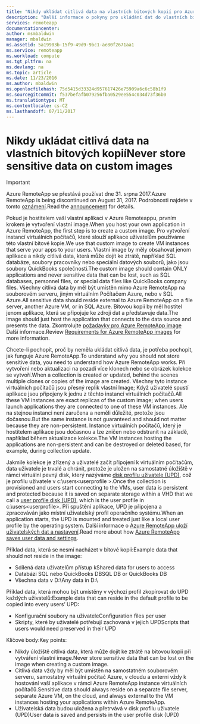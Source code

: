 ```yaml
---
title: "Nikdy ukládat citlivá data na vlastních bitových kopií pro Azure Remoteappu | Microsoft Docs"
description: "Další informace o pokyny pro ukládání dat do vlastních bitových kopií v Azure Remoteappu"
services: remoteapp
documentationcenter: 
author: msmbaldwin
manager: mbaldwin
ms.assetid: 5a19903b-15f9-49d9-9bc1-ae80f2671aa1
ms.service: remoteapp
ms.workload: compute
ms.tgt_pltfrm: na
ms.devlang: na
ms.topic: article
ms.date: 11/23/2016
ms.author: mbaldwin
ms.openlocfilehash: 75d5415d33324d957617426e75909a6c6c58b1f9
ms.sourcegitcommit: f537befafb079256fba0529ee554c034d73f36b0
ms.translationtype: MT
ms.contentlocale: cs-CZ
ms.lasthandoff: 07/11/2017
---
```

# <a name="never-store-sensitive-data-on-custom-images"></a><span data-ttu-id="829f9-103">Nikdy ukládat citlivá data na vlastních bitových kopií</span><span class="sxs-lookup"><span data-stu-id="829f9-103">Never store sensitive data on custom images</span></span>
> [!IMPORTANT]
> <span data-ttu-id="829f9-104">Azure RemoteApp se přestává používat dne 31. srpna 2017.</span><span class="sxs-lookup"><span data-stu-id="829f9-104">Azure RemoteApp is being discontinued on August 31, 2017.</span></span> <span data-ttu-id="829f9-105">Podrobnosti najdete v tomto [oznámení](https://go.microsoft.com/fwlink/?linkid=821148).</span><span class="sxs-lookup"><span data-stu-id="829f9-105">Read the [announcement](https://go.microsoft.com/fwlink/?linkid=821148) for details.</span></span>
> 
> 

<span data-ttu-id="829f9-106">Pokud je hostitelem vaší vlastní aplikaci v Azure Remoteappu, prvním krokem je vytvoření vlastní image.</span><span class="sxs-lookup"><span data-stu-id="829f9-106">When you host your own application in Azure RemoteApp, the first step is to create a custom image.</span></span> <span data-ttu-id="829f9-107">Pro vytvoření instancí virtuálních počítačů, které slouží aplikace uživatelům používáme této vlastní bitové kopie.</span><span class="sxs-lookup"><span data-stu-id="829f9-107">We use that custom image to create VM instances that serve your apps to your users.</span></span> <span data-ttu-id="829f9-108">Vlastní image by měly obsahovat jenom aplikace a nikdy citlivá data, která může dojít ke ztrátě, například SQL databáze, soubory pracovníky nebo speciální datových souborů, jako jsou soubory QuickBooks společnosti.</span><span class="sxs-lookup"><span data-stu-id="829f9-108">The custom image should contain ONLY applications and never sensitive data that can be lost, such as SQL databases, personnel files, or special data files like QuickBooks company files.</span></span> <span data-ttu-id="829f9-109">Všechny citlivá data by měl být umístěn mimo Azure RemoteApp na souborovém serveru, jiným virtuálním Počítačem Azure, nebo v SQL Azure.</span><span class="sxs-lookup"><span data-stu-id="829f9-109">All sensitive data should reside external to Azure RemoteApp on a file server, another Azure VM, or in SQL Azure.</span></span> <span data-ttu-id="829f9-110">Bitovou kopii by měl hostitel jenom aplikace, která se připojuje ke zdroji dat a představuje data.</span><span class="sxs-lookup"><span data-stu-id="829f9-110">The image should just host the application that connects to the data source and presents the data.</span></span> <span data-ttu-id="829f9-111">Zkontrolujte [požadavky pro Azure RemoteApp image](remoteapp-imagereqs.md) Další informace.</span><span class="sxs-lookup"><span data-stu-id="829f9-111">Review [Requirements for Azure RemoteApp images](remoteapp-imagereqs.md) for more information.</span></span> 

<span data-ttu-id="829f9-112">Chcete-li pochopit, proč by neměla ukládat citlivá data, je potřeba pochopit, jak funguje Azure RemoteApp.</span><span class="sxs-lookup"><span data-stu-id="829f9-112">To understand why you should not store sensitive data, you need to understand how Azure RemoteApp works.</span></span> <span data-ttu-id="829f9-113">Při vytvoření nebo aktualizaci na pozadí více klonech nebo se obrázek kolekce se vytvoří.</span><span class="sxs-lookup"><span data-stu-id="829f9-113">When a collection is created or updated, behind the scenes multiple clones or copies of the image are created.</span></span> <span data-ttu-id="829f9-114">Všechny tyto instance virtuálních počítačů jsou přesný replik vlastní Image; Když uživatelé spustí aplikace jsou připojeny k jednu z těchto instancí virtuálních počítačů.</span><span class="sxs-lookup"><span data-stu-id="829f9-114">All these VM instances are exact replicas of the custom image; when users launch applications they are connected to one of these VM instances.</span></span> <span data-ttu-id="829f9-115">Ale na stejnou instanci není zaručena a neměli důležité, protože jsou dočasnou.</span><span class="sxs-lookup"><span data-stu-id="829f9-115">But the same instance is not guaranteed and should not matter because they are non-persistent.</span></span> <span data-ttu-id="829f9-116">Instance virtuálních počítačů, který je hostitelem aplikace jsou dočasnou a lze zničen nebo odstranit na základě, například během aktualizace kolekce.</span><span class="sxs-lookup"><span data-stu-id="829f9-116">The VM instances hosting the applications are non-persistent and can be destroyed or deleted based, for example, during collection update.</span></span> 

<span data-ttu-id="829f9-117">Jakmile kolekce je zřízený a uživatelé začít připojení k virtuálním počítačům, data uživatele je trvalé a chránit, protože je uložen na samostatné úložiště v rámci virtuální pevný disk, který nazýváme [disk profilu uživatele (UPD)](remoteapp-upd.md), což je profilu uživatele v c:\users\<userprofile >.</span><span class="sxs-lookup"><span data-stu-id="829f9-117">Once the collection is provisioned and users start connecting to the VMs, user data is persistent and protected because it is saved on separate storage within a VHD that we call a [user profile disk (UPD)](remoteapp-upd.md), which is the user profile in c:\users\<userprofile>.</span></span> <span data-ttu-id="829f9-118">Při spuštění aplikace, UPD je připojena a zpracováván jako místní uživatelský profil operačního systému.</span><span class="sxs-lookup"><span data-stu-id="829f9-118">When an application starts, the UPD is mounted and treated just like a local user profile by the operating system.</span></span> <span data-ttu-id="829f9-119">Další informace o [Azure RemoteApp uloží uživatelských dat a nastavení](remoteapp-upd.md).</span><span class="sxs-lookup"><span data-stu-id="829f9-119">Read more about how [Azure RemoteApp saves user data and settings](remoteapp-upd.md).</span></span>

<span data-ttu-id="829f9-120">Příklad data, která se nesmí nacházet v bitové kopii:</span><span class="sxs-lookup"><span data-stu-id="829f9-120">Example data that should not reside in the image:</span></span>

* <span data-ttu-id="829f9-121">Sdílená data uživatelům přístup k</span><span class="sxs-lookup"><span data-stu-id="829f9-121">Shared data for users to access</span></span>
* <span data-ttu-id="829f9-122">Databázi SQL nebo QuickBooks DB</span><span class="sxs-lookup"><span data-stu-id="829f9-122">SQL DB or QuickBooks DB</span></span>
* <span data-ttu-id="829f9-123">Všechna data v D:\\</span><span class="sxs-lookup"><span data-stu-id="829f9-123">Any data in D:\\</span></span>

<span data-ttu-id="829f9-124">Příklad data, která mohou být umístěny v výchozí profil zkopírovat do UPD každých uživatelů:</span><span class="sxs-lookup"><span data-stu-id="829f9-124">Example data that can reside in the default profile to be copied into every users’ UPD:</span></span>

* <span data-ttu-id="829f9-125">Konfigurační soubory na uživatele</span><span class="sxs-lookup"><span data-stu-id="829f9-125">Configuration files per user</span></span>
* <span data-ttu-id="829f9-126">Skripty, které by uživatelé potřebují zachovaná v jejich UPD</span><span class="sxs-lookup"><span data-stu-id="829f9-126">Scripts that users would need preserved in their UPD</span></span>

<span data-ttu-id="829f9-127">Klíčové body:</span><span class="sxs-lookup"><span data-stu-id="829f9-127">Key points:</span></span>

* <span data-ttu-id="829f9-128">Nikdy úložiště citlivá data, která může dojít ke ztrátě na bitovou kopii při vytváření vlastní image.</span><span class="sxs-lookup"><span data-stu-id="829f9-128">Never store sensitive data that can be lost on the image when creating a custom image.</span></span>
* <span data-ttu-id="829f9-129">Citlivá data vždy by měl být umístěn na samostatném souborovém serveru, samostatný virtuální počítač Azure, v cloudu a externí vždy k hostování vaší aplikace v rámci Azure RemoteApp instance virtuálních počítačů.</span><span class="sxs-lookup"><span data-stu-id="829f9-129">Sensitive data should always reside on a separate file server, separate Azure VM, on the cloud, and always external to the VM instances hosting your applications within Azure RemoteApp.</span></span> 
* <span data-ttu-id="829f9-130">Uživatelská data budou uložena a přetrvává v disk profilu uživatele (UPD)</span><span class="sxs-lookup"><span data-stu-id="829f9-130">User data is saved and persists in the user profile disk (UPD)</span></span>

